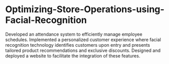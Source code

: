 # Optimizing-Store-Operations-using-Facial-Recognition
Developed an attendance system to efficiently manage employee schedules. Implemented a personalized customer experience where facial recognition technology identifies customers upon entry and presents tailored product recommendations and exclusive discounts. Designed and deployed a website to facilitate the integration of these features.
